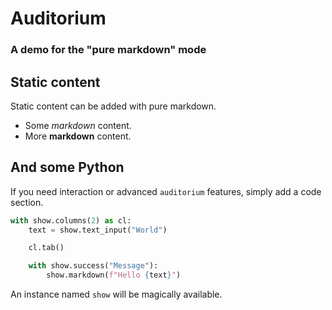 # Auditorium

### A demo for the "pure markdown" mode

## Static content

Static content can be added with pure markdown.

* Some _markdown_ content.
* More **markdown** content.

## And some Python

If you need interaction or advanced `auditorium` features,
simply add a code section.

```python
with show.columns(2) as cl:
    text = show.text_input("World")

    cl.tab()

    with show.success("Message"):
        show.markdown(f"Hello {text}")
```

An instance named `show` will be magically available.
